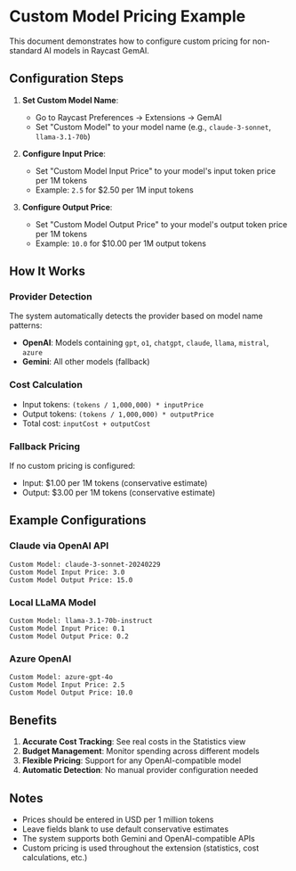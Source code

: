 # Custom Model Pricing Example

This document demonstrates how to configure custom pricing for non-standard AI models in Raycast GemAI.

## Configuration Steps

1. **Set Custom Model Name**: 
   - Go to Raycast Preferences → Extensions → GemAI
   - Set "Custom Model" to your model name (e.g., `claude-3-sonnet`, `llama-3.1-70b`)

2. **Configure Input Price**:
   - Set "Custom Model Input Price" to your model's input token price per 1M tokens
   - Example: `2.5` for $2.50 per 1M input tokens

3. **Configure Output Price**:
   - Set "Custom Model Output Price" to your model's output token price per 1M tokens  
   - Example: `10.0` for $10.00 per 1M output tokens

## How It Works

### Provider Detection
The system automatically detects the provider based on model name patterns:
- **OpenAI**: Models containing `gpt`, `o1`, `chatgpt`, `claude`, `llama`, `mistral`, `azure`
- **Gemini**: All other models (fallback)

### Cost Calculation
- Input tokens: `(tokens / 1,000,000) * inputPrice`
- Output tokens: `(tokens / 1,000,000) * outputPrice`
- Total cost: `inputCost + outputCost`

### Fallback Pricing
If no custom pricing is configured:
- Input: $1.00 per 1M tokens (conservative estimate)
- Output: $3.00 per 1M tokens (conservative estimate)

## Example Configurations

### Claude via OpenAI API
```
Custom Model: claude-3-sonnet-20240229
Custom Model Input Price: 3.0
Custom Model Output Price: 15.0
```

### Local LLaMA Model
```
Custom Model: llama-3.1-70b-instruct
Custom Model Input Price: 0.1
Custom Model Output Price: 0.2
```

### Azure OpenAI
```
Custom Model: azure-gpt-4o
Custom Model Input Price: 2.5
Custom Model Output Price: 10.0
```

## Benefits

1. **Accurate Cost Tracking**: See real costs in the Statistics view
2. **Budget Management**: Monitor spending across different models
3. **Flexible Pricing**: Support for any OpenAI-compatible model
4. **Automatic Detection**: No manual provider configuration needed

## Notes

- Prices should be entered in USD per 1 million tokens
- Leave fields blank to use default conservative estimates
- The system supports both Gemini and OpenAI-compatible APIs
- Custom pricing is used throughout the extension (statistics, cost calculations, etc.)